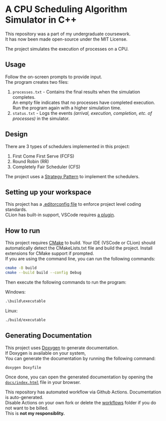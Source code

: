 # A CPU Scheduling Algorithm Simulator in C++

This repository was a part of my undergraduate coursework.  
It has now been made open-source under the MIT License.

The project simulates the execution of processes on a CPU.

## Usage

Follow the on-screen prompts to provide input.  
The program creates two files:

1. `processes.txt` - Contains the final results when the simulation completes.  
An empty file indicates that no processes have completed execution. Run the program again with a higher simulation time.
2. `status.txt` - Logs the events _(arrival, execution, completion, etc. of processes)_ in the simulator.

## Design

There are 3 types of schedulers implemented in this project:

1. First Come First Serve (FCFS)
2. Round Robin (RR)
3. Completely Fair Scheduler (CFS)

The project uses a [Strategy Pattern](https://en.wikipedia.org/wiki/Strategy_pattern) to implement the schedulers.

## Setting up your workspace

This project has a [.editorconfig file](https://editorconfig.org/) to enforce project level coding standards.  
CLion has built-in support,
VSCode requires [a plugin](https://marketplace.visualstudio.com/items?itemName=EditorConfig.EditorConfig).

## How to run

This project requires [CMake](https://cmake.org/) to build.
Your IDE (VSCode or CLion) should automatically detect the CMakeLists.txt file and build the project.
Install extensions for CMake support if prompted.  
If you are using the command line, you can run the following commands:

```bash
cmake -B build
cmake --build build --config Debug
```

Then execute the following commands to run the program:

Windows:

```cmd
.\build\executable
```

Linux:

```bash
./build/executable
```

## Generating Documentation

This project uses [Doxygen](https://www.doxygen.nl/index.html) to generate documentation.  
If Doxygen is available on your system,  
You can generate the documentation by running the following command:

```bash
doxygen Doxyfile
```

Once done, you can open the generated documentation by opening the [`docs/index.html`](docs/index.html) file in your browser.

This repository has automated workflow via Github Actions. Documentation is auto-generated.  
Disable Actions on your own fork or delete the [workflows](./.github/workflows) folder if you do not want to be billed.  
This is **not my responsiblity.**
